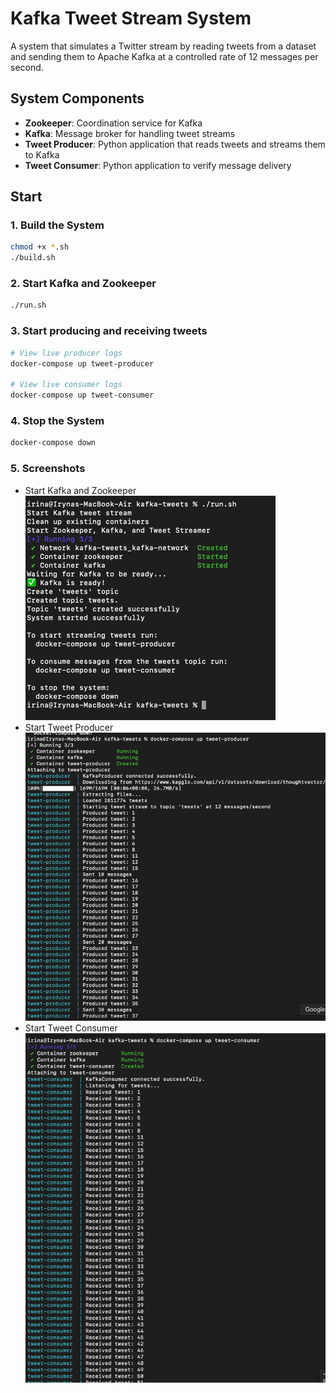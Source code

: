 # Kafka Tweet Stream System

A system that simulates a Twitter stream by reading tweets from a dataset and
sending them to Apache Kafka at a controlled rate of 12 messages per second.

## System Components

- **Zookeeper**: Coordination service for Kafka
- **Kafka**: Message broker for handling tweet streams  
- **Tweet Producer**: Python application that reads tweets and streams them to Kafka
- **Tweet Consumer**: Python application to verify message delivery

## Start

### 1. Build the System
```bash
chmod +x *.sh
./build.sh
```

### 2. Start Kafka and Zookeeper
```bash
./run.sh
```

### 3. Start producing and receiving tweets
```bash
# View live producer logs
docker-compose up tweet-producer

# View live consumer logs
docker-compose up tweet-consumer
```

### 4. Stop the System
```bash
docker-compose down
```

### 5. Screenshots

* Start Kafka and Zookeeper
![img_1.png](screenshots/img_1.png)
* Start Tweet Producer
![img_2.png](screenshots/img_2.png)
* Start Tweet Consumer
![img_3.png](screenshots/img_3.png)